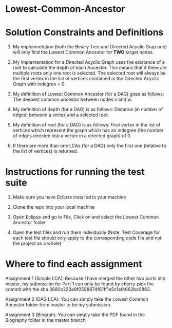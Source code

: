 # Lowest-Common-Ancestor

# Solution Constraints and Definitions
1. My implemnetation (both the Binary Tree and Directed Acyclic Grap one) will only find the Lowest Common Ancestor for **TWO** target nodes.

2. My implementation for a Directed Acyclic Graph uses the existance of a root to calculate the depth of each Ancestor. This means that if there are multiple roots only one root is selected. The selected root will always be the first vertex in the list of vertices contained in the Directed Acyclic Graph with indegree = 0.

3. My definition of Lowest Common Ancestor (for a DAG) goes as follows: The deepest common ancestor between nodes v and w.

4. My definition of depth (for a DAG) is as follows: Distance (in number of edges) between a vertex and a selected root.

5. My definition of root (for a DAG) is as follows: First vertex in the list of vertices which represent the graph which has an indegree (the number of edges directed into a vertex in a directed graph) of 0.

6. If there are more than one LCAs (for a DAG) only the first one (relative to the list of vertices) is returned. 

# Instructions for running the test suite
1. Make sure you have Eclipse installed in your machine

2. Clone the repo into your local machine

3. Open Eclipse and go to File, Click on and select the Lowest Common Ancestor folder

4. Open the test files and run them individually (Note: Test Coverage for each test file should only apply to the corresponding code file and not the project as a whole)

# Where to find each assignment
Assignment 1 (Simple LCA): Because I have merged the other two parts into master, my submission for Part 1 can only be found by cherry-pick the commit with the sha 3880c223e9f0598674f61ff1e5c1af4662bc0863.

Assignment 2 (DAG LCA): You can simply take the Lowest Common Ancestor folder from master to be my submission.

Assignment 3 (Biograh): You can simply take the PDF found in the Biography folder in the master branch.

